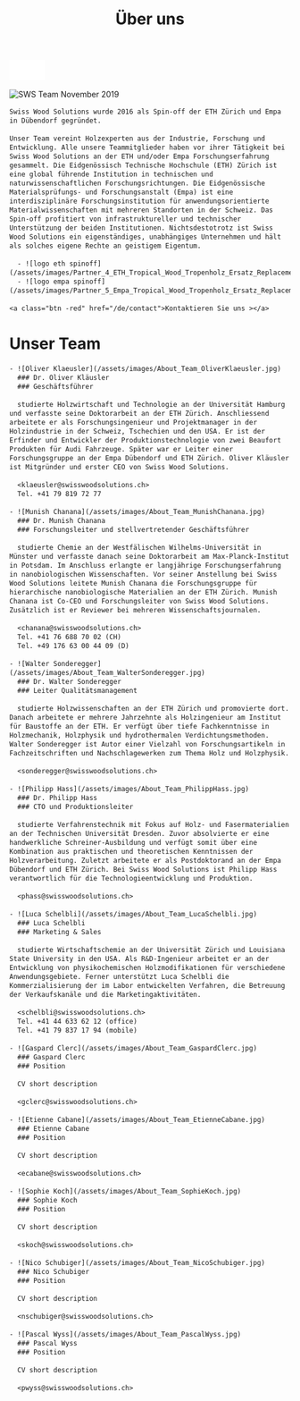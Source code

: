 ﻿---
lang: de
title: 'Über uns'
order: 6
---

<div class="full-width-kenburns">
  <div class="wrap-bg-image">


  ![arrow down](/assets/images/arrow-d-white.svg)
  </div>
  <img srcset="/assets/images/SWS_team.jpg"
       src="/assets/images/SWS_team.jpg" alt="SWS Team November 2019">
</div>

<div class="full-width">
  <div class="wrap -cols2">

    Swiss Wood Solutions wurde 2016 als Spin-off der ETH Zürich und Empa in Dübendorf gegründet.

    Unser Team vereint Holzexperten aus der Industrie, Forschung und Entwicklung. Alle unsere Teammitglieder haben vor ihrer Tätigkeit bei Swiss Wood Solutions an der ETH und/oder Empa Forschungserfahrung gesammelt. Die Eidgenössisch Technische Hochschule (ETH) Zürich ist eine global führende Institution in technischen und naturwissenschaftlichen Forschungsrichtungen. Die Eidgenössische Materialsprüfungs- und Forschungsanstalt (Empa) ist eine interdisziplinäre Forschungsinstitution für anwendungsorientierte Materialwissenschaften mit mehreren Standorten in der Schweiz. Das Spin-off profitiert von infrastruktureller und technischer Unterstützung der beiden Institutionen. Nichtsdestotrotz ist Swiss Wood Solutions ein eigenständiges, unabhängiges Unternehmen und hält als solches eigene Rechte an geistigem Eigentum.

      - ![logo eth spinoff](/assets/images/Partner_4_ETH_Tropical_Wood_Tropenholz_Ersatz_Replacement_Alternative_Swiss_Ebony_Ebenholz_Palisander_Holz_Experten_SwissWoodSolutions_Klimaschutz_ETH_Zuerich.jpg)
      - ![logo empa spinoff](/assets/images/Partner_5_Empa_Tropical_Wood_Tropenholz_Ersatz_Replacement_Alternative_Swiss_Ebony_Ebenholz_Palisander_Holz_Experten_SwissWoodSolutions_Klimaschutz_ETH_Zuerich.jpg)

    <a class="btn -red" href="/de/contact">Kontaktieren Sie uns ></a>

  </div>
</div>

<div class="full-width-grey">
  <div class="wrap -cols2">

  # Unser Team

    - ![Oliver Klaeusler](/assets/images/About_Team_OliverKlaeusler.jpg)
      ### Dr. Oliver Kläusler
      ### Geschäftsführer

      studierte Holzwirtschaft und Technologie an der Universität Hamburg und verfasste seine Doktorarbeit an der ETH Zürich. Anschliessend arbeitete er als Forschungsingenieur und Projektmanager in der Holzindustrie in der Schweiz, Tschechien und den USA. Er ist der Erfinder und Entwickler der Produktionstechnologie von zwei Beaufort Produkten für Audi Fahrzeuge. Später war er Leiter einer Forschungsgruppe an der Empa Dübendorf und ETH Zürich. Oliver Kläusler ist Mitgründer und erster CEO von Swiss Wood Solutions.  

      <klaeusler@swisswoodsolutions.ch>  
      Tel. +41 79 819 72 77

    - ![Munish Chanana](/assets/images/About_Team_MunishChanana.jpg)
      ### Dr. Munish Chanana
      ### Forschungsleiter und stellvertretender Geschäftsführer

      studierte Chemie an der Westfälischen Wilhelms-Universität in Münster und verfasste danach seine Doktorarbeit am Max-Planck-Institut in Potsdam. Im Anschluss erlangte er langjährige Forschungserfahrung in nanobiologischen Wissenschaften. Vor seiner Anstellung bei Swiss Wood Solutions leitete Munish Chanana die Forschungsgruppe für hierarchische nanobiologische Materialien an der ETH Zürich. Munish Chanana ist Co-CEO und Forschungsleiter von Swiss Wood Solutions. Zusätzlich ist er Reviewer bei mehreren Wissenschaftsjournalen.  

      <chanana@swisswoodsolutions.ch>  
      Tel. +41 76 688 70 02 (CH)  
      Tel. +49 176 63 00 44 09 (D)

    - ![Walter Sonderegger](/assets/images/About_Team_WalterSonderegger.jpg)
      ### Dr. Walter Sonderegger
      ### Leiter Qualitätsmanagement

      studierte Holzwissenschaften an der ETH Zürich und promovierte dort. Danach arbeitete er mehrere Jahrzehnte als Holzingenieur am Institut für Baustoffe an der ETH. Er verfügt über tiefe Fachkenntnisse in Holzmechanik, Holzphysik und hydrothermalen Verdichtungsmethoden. Walter Sonderegger ist Autor einer Vielzahl von Forschungsartikeln in Fachzeitschriften und Nachschlagewerken zum Thema Holz und Holzphysik.

      <sonderegger@swisswoodsolutions.ch>

    - ![Philipp Hass](/assets/images/About_Team_PhilippHass.jpg)
      ### Dr. Philipp Hass
      ### CTO und Produktionsleiter

      studierte Verfahrenstechnik mit Fokus auf Holz- und Fasermaterialien an der Technischen Universität Dresden. Zuvor absolvierte er eine handwerkliche Schreiner-Ausbildung und verfügt somit über eine Kombination aus praktischen und theoretischen Kenntnissen der Holzverarbeitung. Zuletzt arbeitete er als Postdoktorand an der Empa Dübendorf und ETH Zürich. Bei Swiss Wood Solutions ist Philipp Hass verantwortlich für die Technologieentwicklung und Produktion.

      <phass@swisswoodsolutions.ch>

    - ![Luca Schelbli](/assets/images/About_Team_LucaSchelbli.jpg)
      ### Luca Schelbli
      ### Marketing & Sales

      studierte Wirtschaftschemie an der Universität Zürich und Louisiana State University in den USA. Als R&D-Ingenieur arbeitet er an der Entwicklung von physikochemischen Holzmodifikationen für verschiedene Anwendungsgebiete. Ferner unterstützt Luca Schelbli die Kommerzialisierung der im Labor entwickelten Verfahren, die Betreuung der Verkaufskanäle und die Marketingaktivitäten.  

      <schelbli@swisswoodsolutions.ch>  
      Tel. +41 44 633 62 12 (office)  
      Tel. +41 79 837 17 94 (mobile)

    - ![Gaspard Clerc](/assets/images/About_Team_GaspardClerc.jpg)
      ### Gaspard Clerc
      ### Position

      CV short description

      <gclerc@swisswoodsolutions.ch>

    - ![Etienne Cabane](/assets/images/About_Team_EtienneCabane.jpg)
      ### Etienne Cabane
      ### Position

      CV short description

      <ecabane@swisswoodsolutions.ch>

    - ![Sophie Koch](/assets/images/About_Team_SophieKoch.jpg)
      ### Sophie Koch
      ### Position

      CV short description

      <skoch@swisswoodsolutions.ch>

    - ![Nico Schubiger](/assets/images/About_Team_NicoSchubiger.jpg)
      ### Nico Schubiger
      ### Position

      CV short description

      <nschubiger@swisswoodsolutions.ch>

    - ![Pascal Wyss](/assets/images/About_Team_PascalWyss.jpg)
      ### Pascal Wyss
      ### Position

      CV short description

      <pwyss@swisswoodsolutions.ch>
  </div>
</div>
